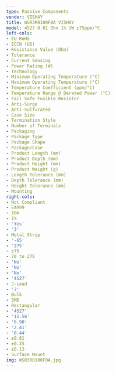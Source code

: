 ```yaml
---
type: Passive Components
vendor: VISHAY
title: WSR3R0100FBA VISHAY
model: 4527 0.01 Ohm 1% 3W ±75ppm/°C
left-cols:
- EU RoHS
- ECCN (US)
- Resistance Value (Ohm)
- Tolerance
- Current Sensing
- Power Rating (W)
- Technology
- Minimum Operating Temperature (°C)
- Maximum Operating Temperature (°C)
- Temperature Coefficient (ppm/°C)
- Temperature Range @ Derated Power (°C)
- Fail Safe Fusible Resistor
- Anti-Surge
- Anti-Sulfurated
- Case Size
- Termination Style
- Number of Terminals
- Packaging
- Package Type
- Package Shape
- Package/Case
- Product Length (mm)
- Product Depth (mm)
- Product Height (mm)
- Product Weight (g)
- Length Tolerance (mm)
- Depth Tolerance (mm)
- Height Tolerance (mm)
- Mounting
right-cols:
- Not Compliant
- EAR99
- 10m
- 1%
- 'Yes'
- '3'
- Metal Strip
- '-65'
- '275'
- ±75
- 70 to 275
- 'No'
- 'No'
- 'No'
- '4527'
- J-Lead
- '2'
- Bulk
- SMD
- Rectangular
- '4527'
- '11.56'
- '6.98'
- '2.41'
- '0.44'
- ±0.81
- ±0.25
- ±0.13
- Surface Mount
img: WSR3R0100FBA.jpg
---
```

